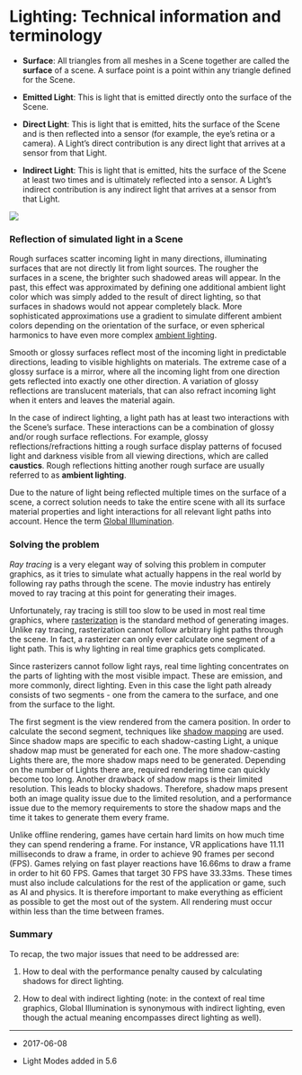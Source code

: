 # Lighting: Technical information and terminology

* __Surface__: All triangles from all meshes in a Scene together are called the **surface** of a scene. A surface point is a point within any triangle defined for the Scene.

* __Emitted Light__: This is light that is emitted directly onto the surface of the Scene.

* __Direct Light__: This is light that is emitted, hits the surface of the Scene and is then reflected into a sensor (for example, the eye’s retina or a camera). A Light’s direct contribution is any direct light that arrives at a sensor from that Light. 

* __Indirect Light__: This is light that is emitted, hits the surface of the Scene at least two times and is ultimately reflected into a sensor. A Light’s indirect contribution is any indirect light that arrives at a sensor from that Light.

![](../uploads/Main/LightModes-TechnicalInformation-0.png)

### Reflection of simulated light in a Scene

Rough surfaces scatter incoming light in many directions, illuminating surfaces that are not directly lit from light sources. The rougher the surfaces in a scene, the brighter such shadowed areas will appear. In the past, this effect was approximated by defining one additional ambient light color which was simply added to the result of direct lighting, so that surfaces in shadows would not appear completely black. More sophisticated approximations use a gradient to simulate different ambient colors depending on the orientation of the surface, or even spherical harmonics to have even more complex [ambient lighting](GlobalIllumination).

Smooth or glossy surfaces reflect most of the incoming light in predictable directions, leading to visible highlights on materials. The extreme case of a glossy surface is a mirror, where all the incoming light from one direction gets reflected into exactly one other direction. A variation of glossy reflections are translucent materials, that can also refract incoming light when it enters and leaves the material again. 

In the case of indirect lighting, a light path has at least two interactions with the Scene’s surface. These interactions can be a combination of glossy and/or rough surface reflections. For example, glossy reflections/refractions hitting a rough surface display patterns of focused light and darkness visible from all viewing directions, which are called **caustics**. Rough reflections hitting another rough surface are usually referred to as **ambient lighting**.

Due to the nature of light being reflected multiple times on the surface of a scene, a correct solution needs to take the entire scene with all its surface material properties and light interactions for all relevant light paths into account. Hence the term [Global Illumination](GIIntro).

### Solving the problem

*Ray tracing* is a very elegant way of solving this problem in computer graphics, as it tries to simulate what actually happens in the real world by following ray paths through the scene. The movie industry has entirely moved to ray tracing at this point for generating their images. 

Unfortunately, ray tracing is still too slow to be used in most real time graphics, where [rasterization](https://en.wikipedia.org/wiki/Rasterisation) is the standard method of generating images. Unlike ray tracing, rasterization cannot follow arbitrary light paths through the scene. In fact, a rasterizer can only ever calculate one segment of a light path. This is why lighting in real time graphics gets complicated.

Since rasterizers cannot follow light rays, real time lighting concentrates on the parts of lighting with the most visible impact. These are emission, and more commonly, direct lighting. Even in this case the light path already consists of two segments - one from the camera to the surface, and one from the surface to the light. 

The first segment is the view rendered from the camera position. In order to calculate the second segment, techniques like [shadow mapping](Shadows) are used. Since shadow maps are specific to each shadow-casting Light, a unique shadow map must be generated for each one. The more shadow-casting Lights there are, the more shadow maps need to be generated. Depending on the number of Lights there are, required rendering time can quickly become too long. Another drawback of shadow maps is their limited resolution.  This leads to blocky shadows. Therefore, shadow maps present both an image quality issue due to the limited resolution, and a performance issue due to the memory requirements to store the shadow maps and the time it takes to generate them every frame. 

Unlike offline rendering, games have certain hard limits on how much time they can spend rendering a frame. For instance, VR applications have 11.11 milliseconds to draw a frame, in order to achieve 90 frames per second (FPS). Games relying on fast player reactions have 16.66ms to draw a frame in order to hit 60 FPS. Games that target 30 FPS have 33.33ms. These times must also include calculations for the rest of the application or game, such as AI and physics. It is therefore important to make everything as efficient as possible to get the most out of the system. All rendering must occur within less than the time between frames.

### Summary

To recap, the two major issues that need to be addressed are:

1. How to deal with the performance penalty caused by calculating shadows for direct lighting.

2. How to deal with indirect lighting (note: in the context of real time graphics, Global Illumination is synonymous with indirect lighting, even though the actual meaning encompasses direct lighting as well).

---

* <span class="page-edit"> 2017-06-08  <!-- include IncludeTextNewPageSomeEdit --></span>

* <span class="page-history">Light Modes added in 5.6</span>

